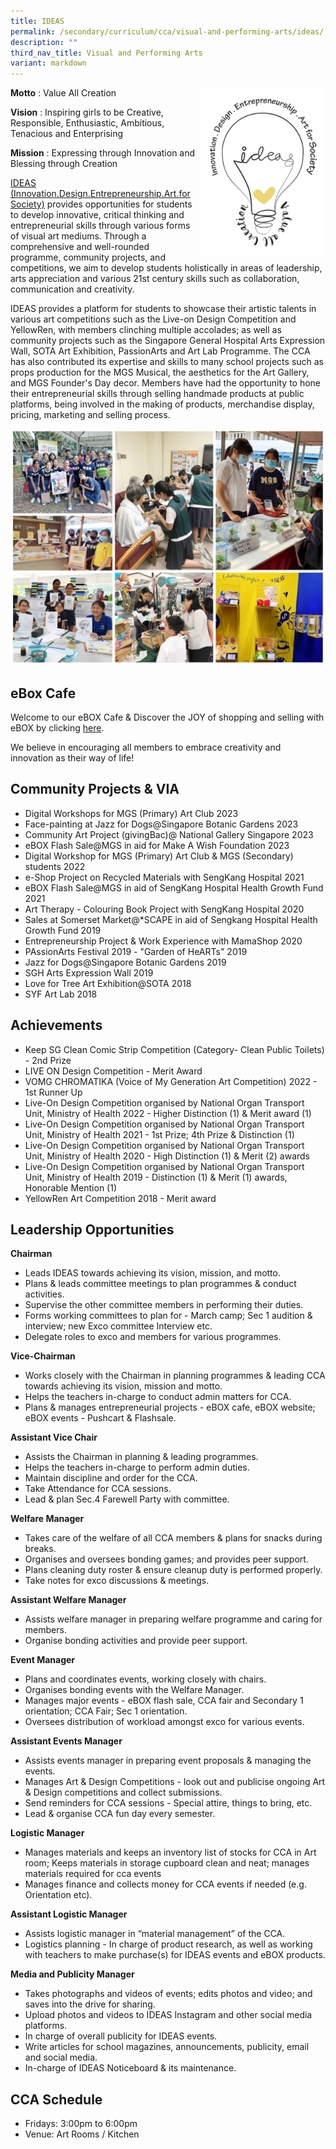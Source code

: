 ```yaml
---
title: IDEAS
permalink: /secondary/curriculum/cca/visual-and-performing-arts/ideas/
description: ""
third_nav_title: Visual and Performing Arts
variant: markdown
---
```

<img src="/images/Sec_cca/ideas-logo.png" align="right" style="width:40%">


**Motto**&nbsp;: Value All Creation

**Vision**&nbsp;: Inspiring girls to be Creative, Responsible, Enthusiastic, Ambitious, Tenacious and Enterprising

**Mission**&nbsp;: Expressing through Innovation and Blessing through Creation

[IDEAS (Innovation.Design.Entrepreneurship.Art.for Society)](https://youtu.be/Kr4scKttbMo) provides opportunities for students to develop innovative, critical thinking and entrepreneurial skills through various forms of visual art mediums. Through a comprehensive and well-rounded programme, community projects, and competitions, we aim to develop students holistically in areas of leadership, arts appreciation and various 21st century skills such as collaboration, communication and creativity.
 
IDEAS provides a platform for students to showcase their artistic talents in various art competitions such as the Live-on Design Competition and YellowRen, with members clinching multiple accolades; as well as community projects such as the Singapore General Hospital Arts Expression Wall, SOTA Art Exhibition, PassionArts and Art Lab Programme. The CCA has also contributed its expertise and skills to many school projects such as props production for the MGS Musical, the aesthetics for the Art Gallery, and MGS Founder's Day decor. Members have had the opportunity to hone their entrepreneurial skills through selling handmade products at public platforms, being involved in the making of products, merchandise display, pricing, marketing and selling process.

![](/images/Sec_cca/ideas%202021.jpg)

## eBox Cafe

Welcome to our eBOX Cafe &amp; Discover the JOY of shopping and selling with eBOX by clicking&nbsp;[here](https://sites.google.com/mgs.sch.edu.sg/mg-entrepreneur-box/shop?authuser=0). 

We believe in encouraging all members to embrace creativity and innovation as their way of life!

  
## Community Projects &amp; VIA
* Digital Workshops for MGS (Primary) Art Club 2023
* Face-painting at Jazz for Dogs@Singapore Botanic Gardens 2023
* Community Art Project (givingBac)@ National Gallery Singapore 2023
* eBOX Flash Sale@MGS in aid for Make A Wish Foundation 2023
* Digital Workshop for MGS (Primary) Art Club &amp; MGS (Secondary) students 2022  
* e-Shop Project on Recycled Materials with SengKang Hospital 2021  
* eBOX Flash Sale@MGS in aid of SengKang Hospital Health Growth Fund 2021
* Art Therapy - Colouring Book Project with SengKang Hospital 2020  
* Sales at Somerset Market@\*SCAPE in aid of Sengkang Hospital Health Growth Fund 2019  
* Entrepreneurship Project &amp; Work Experience with MamaShop 2020
* PAssionArts Festival 2019 - "Garden of HeARTs" 2019  
* Jazz for Dogs@Singapore Botanic Gardens 2019
* SGH Arts Expression Wall 2019
* Love for Tree Art Exhibition@SOTA 2018
* SYF Art Lab 2018
  

## Achievements
* Keep SG Clean Comic Strip Competition (Category- Clean Public Toilets) - 2nd Prize
* LIVE ON Design Competition - Merit Award
* VOMG CHROMATIKA (Voice of My Generation Art Competition) 2022 - 1st Runner Up  
* Live-On Design Competition organised by National Organ Transport Unit, Ministry of Health 2022 - Higher Distinction (1) &amp; Merit award (1)
* Live-On Design Competition organised by National Organ Transport Unit, Ministry of Health 2021 - 1st Prize; 4th Prize &amp; Distinction (1)  
* Live-On Design Competition organised by National Organ Transport Unit, Ministry of Health 2020 - High Distinction (1) &amp; Merit (2) awards
* Live-On Design Competition organised by National Organ Transport Unit, Ministry of Health 2019 - Distinction (1) &amp; Merit (1) awards, Honorable Mention (1)
* YellowRen Art Competition 2018 - Merit award


## Leadership Opportunities

**Chairman**
* Leads IDEAS towards achieving its vision, mission, and motto.
* Plans &amp; leads committee meetings to plan programmes &amp; conduct activities.
* Supervise the other committee members in performing their duties.
* Forms working committees to plan for - March camp; Sec 1 audition &amp; interview; new Exco committee Interview etc.
* Delegate roles to exco and members for various programmes.

**Vice-Chairman**
* Works closely with the Chairman in planning programmes &amp; leading CCA towards achieving its vision, mission and motto.
* Helps the teachers in-charge to conduct admin matters for CCA.
* Plans &amp; manages entrepreneurial projects -  eBOX cafe,  eBOX website;  eBOX events - Pushcart &amp; Flashsale.

**Assistant Vice Chair** 
* Assists the Chairman in planning &amp; leading programmes. 
* Helps the teachers in-charge to perform admin duties.
* Maintain discipline and order for the CCA.
* Take Attendance for CCA sessions.
* Lead &amp; plan Sec.4 Farewell Party with committee.

**Welfare Manager**
* Takes care of the welfare of all CCA members &amp; plans for snacks during breaks.
* Organises and oversees bonding games; and provides peer support.
* Plans cleaning duty roster &amp; ensure cleanup duty is performed properly.
* Take notes for exco discussions &amp; meetings.

**Assistant Welfare Manager**
* Assists welfare manager in preparing welfare programme and caring for members.
* Organise bonding activities and provide peer support.

**Event Manager**
* Plans and coordinates events, working closely with chairs.
* Organises bonding events with the Welfare Manager.
* Manages major events - eBOX flash sale, CCA fair and Secondary 1 orientation; CCA Fair; Sec 1 orientation. 
* Oversees distribution of workload amongst exco for various events.

**Assistant Events Manager**
* Assists events manager in preparing event proposals &amp; managing the events.
* Manages Art &amp; Design Competitions - look out and publicise ongoing Art &amp; Design competitions and collect submissions.
* Send reminders for CCA sessions - Special attire, things to bring, etc.
* Lead &amp; organise CCA fun day every semester.

**Logistic Manager** 
* Manages materials and keeps an inventory list of stocks for CCA in Art room; Keeps materials in storage cupboard clean and neat; manages materials required for cca events
* Manages finance and collects money for CCA events if needed (e.g. Orientation etc).

**Assistant Logistic Manager** 
* Assists logistic manager in “material management” of the CCA.
* Logistics planning - In charge of product research, as well as working with teachers to make purchase(s) for IDEAS events and eBOX products.

**Media and Publicity Manager**
* Takes photographs and videos of events; edits photos and video; and saves into the drive for sharing.
* Upload photos and videos to IDEAS Instagram and other social media platforms.
* In charge of overall publicity for IDEAS events.
* Write articles for school magazines, announcements, publicity, email and social media.
* In-charge of IDEAS Noticeboard &amp; its maintenance.


## CCA Schedule

* Fridays: 3:00pm to 6:00pm
* Venue: Art Rooms / Kitchen